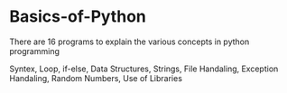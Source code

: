 # Basics-of-Python
There are 16 programs to explain the various concepts in python programming

Syntex, Loop, if-else, Data Structures, Strings, File Handaling, Exception Handaling, Random Numbers, Use of Libraries

